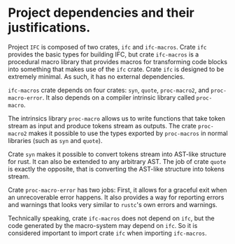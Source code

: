 # Project dependencies and their justifications.

Project `IFC` is composed of two crates, `ifc` and `ifc-macros`. Crate `ifc` provides the basic types for building IFC, but crate `ifc-macros` is a procedural macro library that provides macros for transforming code blocks into something that makes use of the `ifc` crate. Crate `ifc` is designed to be extremely minimal. As such, it has no external dependencies.

`ifc-macros` crate depends on four crates: `syn`, `quote`, `proc-macro2`, and `proc-macro-error`. It also depends on a compiler intrinsic library called `proc-macro`.

The intrinsics library `proc-macro` allows us to write functions that take token stream as input and produce tokens stream as outputs. The crate `proc-macro2` makes it possible to use the types exported by `proc-macros` in normal libraries (such as `syn` and `quote`).

Crate `syn` makes it possible to convert tokens stream into AST-like structure for rust. It can also be extended to any arbitrary AST. The job of crate `quote` is exactly the opposite, that is converting the AST-like structure into tokens stream.

Crate `proc-macro-error` has two jobs: First, it allows for a graceful exit when an unrecoverable error happens. It also provides a way for reporting errors and warnings that looks very similar to `rustc`'s own errors and warnings. 

Technically speaking, crate `ifc-macros` does not depend on `ifc`, but the code generated by the macro-system may depend on `ifc`. So it is considered important to import crate `ifc` when importing `ifc-macros`.
